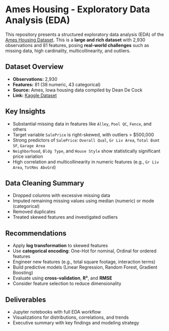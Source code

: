 # Ames Housing - Exploratory Data Analysis (EDA)

This repository presents a structured exploratory data analysis (EDA) of the [Ames Housing Dataset](https://www.kaggle.com/datasets/prevek18/ames-housing-dataset). This is a **large and rich dataset** with 2,930 observations and 81 features, posing **real-world challenges** such as missing data, high cardinality, multicollinearity, and outliers.

## Dataset Overview
- **Observations:** 2,930  
- **Features:** 81 (38 numeric, 43 categorical)  
- **Source:** Ames, Iowa housing data compiled by Dean De Cock  
- **Link:** [Kaggle Dataset](https://www.kaggle.com/datasets/prevek18/ames-housing-dataset)  

## Key Insights
- Substantial missing data in features like `Alley`, `Pool QC`, `Fence`, and others  
- Target variable `SalePrice` is right-skewed, with outliers > \$500,000  
- Strong predictors of `SalePrice`: `Overall Qual`, `Gr Liv Area`, `Total Bsmt SF`, `Garage Area`  
- `Neighborhood`, `Bldg Type`, and `House Style` show statistically significant price variation  
- High correlation and multicollinearity in numeric features (e.g., `Gr Liv Area`, `TotRms AbvGrd`)  

## Data Cleaning Summary
- Dropped columns with excessive missing data  
- Imputed remaining missing values using median (numeric) or mode (categorical)  
- Removed duplicates  
- Treated skewed features and investigated outliers  

## Recommendations
- Apply **log transformation** to skewed features  
- Use **categorical encoding**: One-Hot for nominal, Ordinal for ordered features  
- Engineer new features (e.g., total square footage, interaction terms)  
- Build predictive models (Linear Regression, Random Forest, Gradient Boosting)  
- Evaluate using **cross-validation**, **R²**, and **RMSE**  
- Consider feature selection to reduce dimensionality  

## Deliverables
-  Jupyter notebooks with full EDA workflow  
-  Visualizations for distributions, correlations, and trends  
- Executive summary with key findings and modeling strategy  



